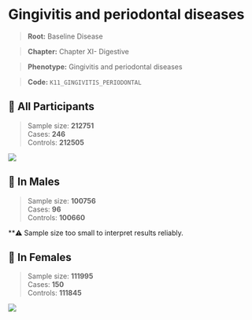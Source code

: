 # Gingivitis and periodontal diseases

> **Root:** Baseline Disease  

> **Chapter:** Chapter XI- Digestive  

> **Phenotype:** Gingivitis and periodontal diseases  

> **Code:** `K11_GINGIVITIS_PERIODONTAL`

## 🧪 All Participants  
> Sample size: **212751**  
> Cases: **246**  
> Controls: **212505**
<img src="/Disease/Figures/ALL/Baseline/K11_GINGIVITIS_PERIODONTAL.png"/>
<CsvTable src="/Disease_Data/ALL/Baseline/LG_K11_GINGIVITIS_PERIODONTAL.csv" label="🔍 View full results" />

## 👨 In Males  
> Sample size: **100756**  
> Cases: **96**  
> Controls: **100660**

**⚠️ Sample size too small to interpret results reliably.

## 👩 In Females  
> Sample size: **111995**  
> Cases: **150**  
> Controls: **111845**
<img src="/Disease/Figures/Female/Baseline/K11_GINGIVITIS_PERIODONTAL.png"/>
<CsvTable src="/Disease_Data/Female/Baseline/LG_K11_GINGIVITIS_PERIODONTAL.csv" label="🔍 View full results" />
